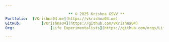 ```yaml
---

							** © 2025 Krishna GSVV **
Portfolio: 	[VKrishna04.me](https://vkrishna04.me)
GitHub: 		[VKrishna04](https://github.com/VKrishna04)
Org: 				[Life Experimentalists](https://github.com/orgs/Life-Experimentalists/repositories)

---
```

